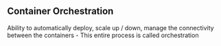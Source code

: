 ## Container Orchestration
Ability to automatically deploy, scale up / down, manage the connectivity between the containers - This entire process is called orchestration
